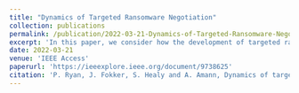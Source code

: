 ```yaml
---
title: "Dynamics of Targeted Ransomware Negotiation"
collection: publications
permalink: /publication/2022-03-21-Dynamics-of-Targeted-Ransomware-Negotiation
excerpt: 'In this paper, we consider how the development of targeted ransomware has affected the dynamics of ransomware negotiations to better understand how to respond to ransomware attacks. We construct a model of ransomware negotiations as an asymmetric non-cooperative two-player game. In particular, our model considers the investments that a malicious actor must make in order to conduct a successful targeted ransomware attack. We demonstrate how imperfect information is a crucial feature for replicating observed real-world behaviour. Furthermore, we present optimal strategies for both the malicious actor and the target, and demonstrate how imperfect information results in a non-trivial optimal strategy for the malicious actor.'
date: 2022-03-21
venue: 'IEEE Access'
paperurl: 'https://ieeexplore.ieee.org/document/9738625'
citation: 'P. Ryan, J. Fokker, S. Healy and A. Amann, Dynamics of targeted ransomware negotiation, IEEE Access, 10:3283632844, 2022'
---
```

